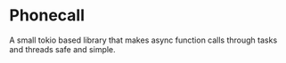 # Phonecall

A small tokio based library that makes async function calls through tasks and threads safe and simple.

